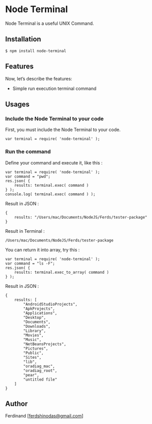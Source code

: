 # Node Terminal

Node Terminal is a useful UNIX Command. 

## Installation

```
$ npm install node-terminal
```

## Features

Now, let’s describe the features:

* Simple run execution terminal command

## Usages

### Include the Node Terminal to your code

First, you must include the Node Terminal to your code.

```
var terminal = require( 'node-terminal' );
```

### Run the command

Define your command and execute it, like this :

```
var terminal = require( 'node-terminal' );
var command = "pwd";
res.json( {
	results: terminal.exec( command )
} );
console.log( terminal.exec( command ) );
```

Result in JSON :

```
{
	results: "/Users/mac/Documents/NodeJS/Ferds/tester-package"
}
```

Result in Terminal :

```
/Users/mac/Documents/NodeJS/Ferds/tester-package
```

You can return it into array, try this :

```
var terminal = require( 'node-terminal' );
var command = "ls -F";
res.json( {
	results: terminal.exec_to_array( command )
} );
```

Result in JSON :

```
{
	results: [
		"AndroidStudioProjects",
        "ApkProjects",
        "Applications",
        "Desktop",
        "Documents",
        "Downloads",
        "Library",
        "Movies",
        "Music",
        "NetBeansProjects",
        "Pictures",
        "Public",
        "Sites",
        "lib",
        "oradiag_mac",
        "oradiag_root",
        "pear",
        "untitled file"
	]
}
```

## Author

Ferdinand [<ferdshinodas@gmail.com>]